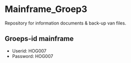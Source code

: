 # Mainframe_Groep3
Repository for information documents &amp; back-up van files.

## Groeps-id mainframe
* Userid: HOG007
* Password: HOG007
